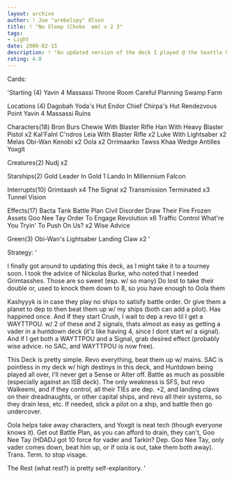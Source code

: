 ```yaml
---
layout: archive
author: ! Joe "arebelspy" Olson
title: ! "No Sleep (Choke  em) v 2 3"
tags:
- Light
date: 2000-02-15
description: ! "An updated version of the deck I played @ the Seattle G. Slam."
rating: 4.0
---
```

Cards: 

'Starting (4)
Yavin 4 Massassi Throne Room
Careful Planning
Swamp
Farm

Locations (4)
Dagobah Yoda's Hut
Endor Chief Chirpa's Hut
Rendezvous Point
Yavin 4 Massassi Ruins

Characters(18)
Bron Burs
Chewie With Blaster Rifle
Han With Heavy Blaster Pistol  x2
Kal'Falnl C'ndros
Leia With Blaster Rifle  x2
Luke With Lightsaber  x2
Melas
Obi-Wan Kenobi	x2
Oola  x2
Orrimaarko
Tawss Khaa
Wedge Antilles
Yoxgit

Creatures(2)
Nudj  x2

Starships(2)
Gold Leader In Gold 1
Lando In Millennium Falcon

Interrupts(10)
Grimtaash  x4
The Signal  x2
Transmission Terminated  x3
Tunnel Vision

Effects(17)
Bacta Tank
Battle Plan
Civil Disorder
Draw Their Fire
Frozen Assets
Goo Nee Tay
Order To Engage
Revolution  x6
Traffic Control
What're You Tryin' To Push On Us?  x2
Wise Advice

Green(3)
Obi-Wan's Lightsaber
Landing Claw  x2 '

Strategy: '

I finally got around to updating this deck, as I might take it to a tourney soon. I took the advice of Nickolas Burke, who noted that I needed Grimtasshes.  Those are so sweet (esp. w/ so many)  Do lost to take their double or, used to knock them down to 8, so you have enough to Oola them

Kashyyyk is in case they play no ships to satisfy battle order. Or give them a planet to dep to then beat them up w/ my ships (both can add a pilot). Has happined once. And If they start Crush, I wait to dep a revo til I get a WAYTTPOU. w/ 2 of these and 2 signals, thats almost as easy as getting a vader in a huntdown deck (it's like having 4, since I dont start w/ a signal). And if I get both a WAYTTPOU and a Signal, grab desired effect (probably wise advice. no SAC, and WAYTTPOU is now free).

This Deck is pretty simple. Revo everything, beat them up w/ mains. SAC is pointless in my deck w/ high destinys in this deck, and Huntdown being played all over, I'll never get a Sense or Alter off.  Battle as much as possible (especially against an ISB deck). The only weakness is SFS, but revo Walkeemi, and if they control, all their TIEs are dep. +2, and landing claws on their dreadnaughts, or other capital ships, and revo all their systems, so they drain less, etc. If needed, stick a pilot on a ship, and battle then go undercover.

Oola helps take away characters, and Yoxgit is neat tech (though everyone knows it). Get out Battle Plan, as you can afford to drain, they can't, Goo Nee Tay (HDADJ got 10 force for vader and Tarkin? Dep. Goo Nee Tay, only vader comes down, beat him up, or if oola is out, take them both away). Trans. Term. to stop visage.

The Rest (what rest?) is pretty self-explanitory. '